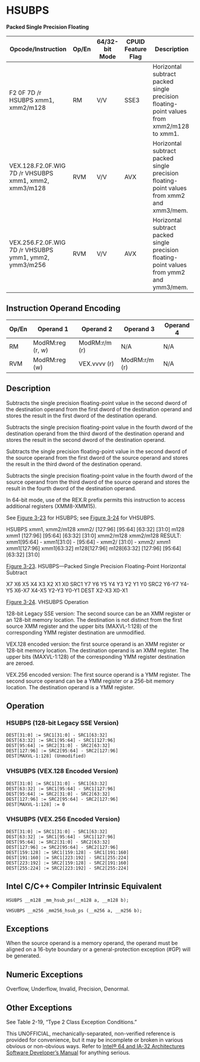# HSUBPS

**Packed Single Precision Floating**

| Opcode/Instruction                                    | Op/En | 64/32-bit Mode | CPUID Feature Flag | Description                                                                               |
| ----------------------------------------------------- | ----- | -------------- | ------------------ | ----------------------------------------------------------------------------------------- |
| F2 0F 7D /r HSUBPS xmm1, xmm2/m128                    | RM    | V/V            | SSE3               | Horizontal subtract packed single precision floating-point values from xmm2/m128 to xmm1. |
| VEX.128.F2.0F.WIG 7D /r VHSUBPS xmm1, xmm2, xmm3/m128 | RVM   | V/V            | AVX                | Horizontal subtract packed single precision floating-point values from xmm2 and xmm3/mem. |
| VEX.256.F2.0F.WIG 7D /r VHSUBPS ymm1, ymm2, ymm3/m256 | RVM   | V/V            | AVX                | Horizontal subtract packed single precision floating-point values from ymm2 and ymm3/mem. |

## Instruction Operand Encoding

| Op/En | Operand 1        | Operand 2     | Operand 3     | Operand 4 |
| ----- | ---------------- | ------------- | ------------- | --------- |
| RM    | ModRM:reg (r, w) | ModRM:r/m (r) | N/A           | N/A       |
| RVM   | ModRM:reg (w)    | VEX.vvvv (r)  | ModRM:r/m (r) | N/A       |

## Description

Subtracts the single precision floating-point value in the second dword of the destination operand from the first dword of the destination operand and stores the result in the first dword of the destination operand.

Subtracts the single precision floating-point value in the fourth dword of the destination operand from the third dword of the destination operand and stores the result in the second dword of the destination operand.

Subtracts the single precision floating-point value in the second dword of the source operand from the first dword of the source operand and stores the result in the third dword of the destination operand.

Subtracts the single precision floating-point value in the fourth dword of the source operand from the third dword of the source operand and stores the result in the fourth dword of the destination operand.

In 64-bit mode, use of the REX.R prefix permits this instruction to access additional registers (XMM8-XMM15).

See [Figure 3-23](/x86/hsubps#fig-3-23) for HSUBPS; see [Figure 3-24](/x86/hsubps#fig-3-24) for VHSUBPS.

HSUBPS xmm1, xmm2/m128
xmm2/
[127:96]
[95:64]
[63:32]
[31:0]
m128
xmm1
[127:96]
[95:64]
[63:32]
[31:0]
xmm2/m128
xmm2/m128
RESULT:
xmm1[95:64] -
xmm1[31:0] -
[95:64] - xmm2/
[31:0] - xmm2/
xmm1
xmm1[127:96]
xmm1[63:32]
m128[127:96]
m128[63:32]
[127:96]
[95:64]
[63:32]
[31:0]

[Figure 3-23](/x86/hsubps#fig-3-23). HSUBPS—Packed Single Precision Floating-Point Horizontal Subtract

X7 X6 X5 X4 X3 X2 X1 X0
SRC1
Y7 Y6 Y5 Y4 Y3 Y2 Y1 Y0
SRC2
Y6-Y7 Y4-Y5 X6-X7 X4-X5 Y2-Y3 Y0-Y1
DEST
X2-X3 X0-X1

[Figure 3-24](/x86/hsubps#fig-3-24). VHSUBPS Operation

128-bit Legacy SSE version: The second source can be an XMM register or an 128-bit memory location. The destination is not distinct from the first source XMM register and the upper bits (MAXVL-1:128) of the corresponding YMM register destination are unmodified.

VEX.128 encoded version: the first source operand is an XMM register or 128-bit memory location. The destination operand is an XMM register. The upper bits (MAXVL-1:128) of the corresponding YMM register destination are zeroed.

VEX.256 encoded version: The first source operand is a YMM register. The second source operand can be a YMM register or a 256-bit memory location. The destination operand is a YMM register.

## Operation

### HSUBPS (128-bit Legacy SSE Version)

```
DEST[31:0] := SRC1[31:0] - SRC1[63:32]
DEST[63:32] := SRC1[95:64] - SRC1[127:96]
DEST[95:64] := SRC2[31:0] - SRC2[63:32]
DEST[127:96] := SRC2[95:64] - SRC2[127:96]
DEST[MAXVL-1:128] (Unmodified)

```

### VHSUBPS (VEX.128 Encoded Version)

```
DEST[31:0] := SRC1[31:0] - SRC1[63:32]
DEST[63:32] := SRC1[95:64] - SRC1[127:96]
DEST[95:64] := SRC2[31:0] - SRC2[63:32]
DEST[127:96] := SRC2[95:64] - SRC2[127:96]
DEST[MAXVL-1:128] := 0

```

### VHSUBPS (VEX.256 Encoded Version)

```
DEST[31:0] := SRC1[31:0] - SRC1[63:32]
DEST[63:32] := SRC1[95:64] - SRC1[127:96]
DEST[95:64] := SRC2[31:0] - SRC2[63:32]
DEST[127:96] := SRC2[95:64] - SRC2[127:96]
DEST[159:128] := SRC1[159:128] - SRC1[191:160]
DEST[191:160] := SRC1[223:192] - SRC1[255:224]
DEST[223:192] := SRC2[159:128] - SRC2[191:160]
DEST[255:224] := SRC2[223:192] - SRC2[255:224]

```

## Intel C/C++ Compiler Intrinsic Equivalent

```
HSUBPS __m128 _mm_hsub_ps(__m128 a, __m128 b);

```

```
VHSUBPS __m256 _mm256_hsub_ps (__m256 a, __m256 b);

```

## Exceptions

When the source operand is a memory operand, the operand must be aligned on a 16-byte boundary or a general-protection exception (#​​​​GP) will be generated.

## Numeric Exceptions

Overflow, Underflow, Invalid, Precision, Denormal.

## Other Exceptions

See Table 2-19, “Type 2 Class Exception Conditions.”

This UNOFFICIAL, mechanically-separated, non-verified reference is provided for convenience, but it may be
incomplete or broken in various obvious or non-obvious
ways. Refer to [Intel® 64 and IA-32 Architectures Software Developer’s Manual](https://software.intel.com/en-us/download/intel-64-and-ia-32-architectures-sdm-combined-volumes-1-2a-2b-2c-2d-3a-3b-3c-3d-and-4) for anything serious.
